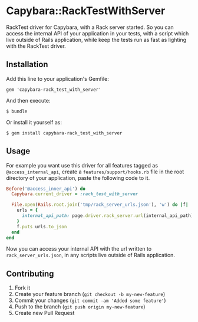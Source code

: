 # Capybara::RackTestWithServer

RackTest driver for Capybara, with a Rack server started. So you can access the internal API of your application in your tests, with a script which live outside of Rails application, while keep the tests run as fast as lighting with the RackTest driver.

## Installation

Add this line to your application's Gemfile:

    gem 'capybara-rack_test_with_server'

And then execute:

    $ bundle

Or install it yourself as:

    $ gem install capybara-rack_test_with_server

## Usage

For example you want use this driver for all features tagged as `@access_internal_api`, create a `features/support/hooks.rb` file in the root directory of your application, paste the following code to it.

```ruby
Before('@access_inner_api') do
  Capybara.current_driver = :rack_test_with_server

  File.open(Rails.root.join('tmp/rack_server_urls.json'), 'w') do |f|
    urls = {
      internal_api_path: page.driver.rack_server.url(internal_api_path)
    }
    f.puts urls.to_json
  end
end
```

Now you can access your internal API with the url written to `rack_server_urls.json`, in any scripts live outside of Rails application.

## Contributing

1. Fork it
2. Create your feature branch (`git checkout -b my-new-feature`)
3. Commit your changes (`git commit -am 'Added some feature'`)
4. Push to the branch (`git push origin my-new-feature`)
5. Create new Pull Request
